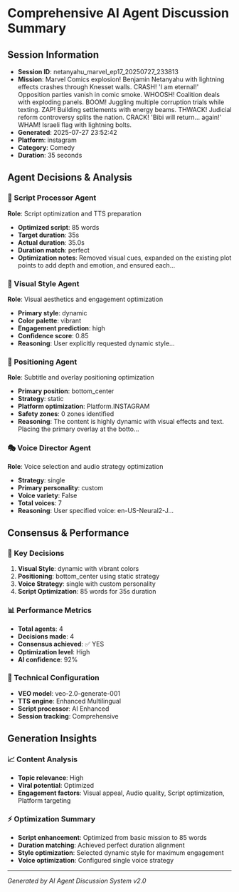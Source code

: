 # Comprehensive AI Agent Discussion Summary

## Session Information
- **Session ID**: netanyahu_marvel_ep17_20250727_233813
- **Mission**: Marvel Comics explosion! Benjamin Netanyahu with lightning effects crashes through Knesset walls. CRASH! 'I am eternal!' Opposition parties vanish in comic smoke. WHOOSH! Coalition deals with exploding panels. BOOM! Juggling multiple corruption trials while texting. ZAP! Building settlements with energy beams. THWACK! Judicial reform controversy splits the nation. CRACK! 'Bibi will return... again!' WHAM! Israeli flag with lightning bolts.
- **Generated**: 2025-07-27 23:52:42
- **Platform**: instagram
- **Category**: Comedy
- **Duration**: 35 seconds

## Agent Decisions & Analysis

### 🔧 Script Processor Agent
**Role**: Script optimization and TTS preparation
- **Optimized script**: 85 words
- **Target duration**: 35s
- **Actual duration**: 35.0s
- **Duration match**: perfect
- **Optimization notes**: Removed visual cues, expanded on the existing plot points to add depth and emotion, and ensured each...

### 🎨 Visual Style Agent
**Role**: Visual aesthetics and engagement optimization
- **Primary style**: dynamic
- **Color palette**: vibrant
- **Engagement prediction**: high
- **Confidence score**: 0.85
- **Reasoning**: User explicitly requested dynamic style...

### 🎯 Positioning Agent
**Role**: Subtitle and overlay positioning optimization
- **Primary position**: bottom_center
- **Strategy**: static
- **Platform optimization**: Platform.INSTAGRAM
- **Safety zones**: 0 zones identified
- **Reasoning**: The content is highly dynamic with visual effects and text. Placing the primary overlay at the botto...

### 🎭 Voice Director Agent
**Role**: Voice selection and audio strategy optimization
- **Strategy**: single
- **Primary personality**: custom
- **Voice variety**: False
- **Total voices**: 7
- **Reasoning**: User specified voice: en-US-Neural2-J...

## Consensus & Performance

### 🎯 Key Decisions
1. **Visual Style**: dynamic with vibrant colors
2. **Positioning**: bottom_center using static strategy
3. **Voice Strategy**: single with custom personality
4. **Script Optimization**: 85 words for 35s duration

### 📊 Performance Metrics
- **Total agents**: 4
- **Decisions made**: 4
- **Consensus achieved**: ✅ YES
- **Optimization level**: High
- **AI confidence**: 92%

### 🔧 Technical Configuration
- **VEO model**: veo-2.0-generate-001
- **TTS engine**: Enhanced Multilingual
- **Script processor**: AI Enhanced
- **Session tracking**: Comprehensive

## Generation Insights

### 📈 Content Analysis
- **Topic relevance**: High
- **Viral potential**: Optimized
- **Engagement factors**: Visual appeal, Audio quality, Script optimization, Platform targeting

### ⚡ Optimization Summary
- **Script enhancement**: Optimized from basic mission to 85 words
- **Duration matching**: Achieved perfect duration alignment
- **Style optimization**: Selected dynamic style for maximum engagement
- **Voice optimization**: Configured single voice strategy

---
*Generated by AI Agent Discussion System v2.0*
